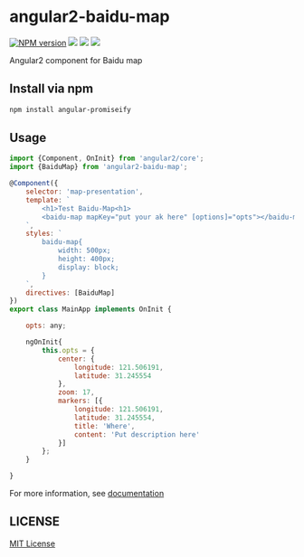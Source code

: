 angular2-baidu-map
=====================

[![NPM version][npm-image]][npm-url]
![][david-url]
![][dt-url]
![][license-url]

Angular2 component for Baidu map

## Install via npm ##

```bash
npm install angular-promiseify
```

## Usage ##

```javascript
import {Component, OnInit} from 'angular2/core';
import {BaiduMap} from 'angular2-baidu-map';

@Component({
    selector: 'map-presentation',
    template: `
        <h1>Test Baidu-Map<h1>
        <baidu-map mapKey="put your ak here" [options]="opts"></baidu-map>
    `,
    styles: `
        baidu-map{
            width: 500px;
            height: 400px;
            display: block;
        }
    `,
    directives: [BaiduMap]
})
export class MainApp implements OnInit {

    opts: any;

    ngOnInit{
        this.opts = {
            center: {
                longitude: 121.506191,
                latitude: 31.245554
            },
            zoom: 17,
            markers: [{
                longitude: 121.506191,
                latitude: 31.245554,
                title: 'Where',
                content: 'Put description here'
            }]
        };
    }

}
```

For more information, see [documentation](http://leftstick.github.io/angular2-baidu-map/)


## LICENSE ##

[MIT License](https://raw.githubusercontent.com/leftstick/angular2-baidu-map/master/LICENSE)


[npm-url]: https://npmjs.org/package/angular2-baidu-map
[npm-image]: https://badge.fury.io/js/angular2-baidu-map.png
[david-url]: https://david-dm.org/leftstick/angular2-baidu-map.png
[dt-url]:https://img.shields.io/npm/dt/angular2-baidu-map.svg
[license-url]:https://img.shields.io/npm/l/angular2-baidu-map.svg
